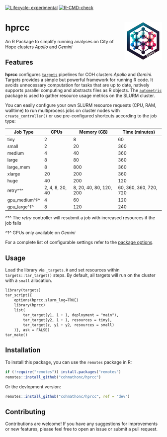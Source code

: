 <!-- badges: start -->
[![Lifecycle: experimental](https://img.shields.io/badge/lifecycle-experimental-orange.svg)](https://lifecycle.r-lib.org/articles/stages.html#experimental)
[![R-CMD-check](https://github.com/cohmathonc/hprcc/actions/workflows/R-CMD-check.yaml/badge.svg)](https://github.com/cohmathonc/hprcc/actions/workflows/R-CMD-check.yaml)
<!-- badges: end -->

# hprcc <img src="man/figures/logo.png" align="right" height="120" alt="" />
  
An R Package to simplify running analyses on City of Hope clusters _Apollo_ and _Gemini_

## Features

**hprcc** configures [`targets`](https://books.ropensci.org/targets/) pipelines for COH clusters _Apollo_ and _Gemini_. Targets provides a simple but powerful framework for running R code. It avoids unnecessary computation for tasks that are up to date, natively supports parallel computing and abstracts files as R objects. The [`autometric`](https://wlandau.github.io/autometric/) package is used to gather resource usage metrics on the SLURM cluster.

You can easily configure your own SLURM resource requests (CPU, RAM, walltime) to run multiprocess jobs on cluster nodes with `create_controller()` or use pre-configured shortcuts according to the job type:

| Job Type          | CPUs | Memory (GB)          | Time (minutes)    |
|-------------------|------|---------------------|------------------|
| tiny              | 2    | 8                   | 60               |
| small             | 2    | 20                  | 360              |
| medium            | 4    | 40                  | 360              |
| large             | 8    | 80                  | 360              |
| large_mem         | 8    | 800                 | 360              |
| xlarge            | 20   | 200                 | 360              |
| huge              | 40   | 200                 | 120              |
| retry^†^          | 2, 4, 8, 20, 40  | 8, 20, 40, 80, 120, 200 | 60, 360, 360, 720, 720 |
| gpu_medium^‡^     | 4    | 60                  | 120              |
| gpu_large^‡^      | 8    | 120                 | 240              |

^†^ The _retry_ controller will resubmit a job with increased resources if the job fails

^‡^ GPUs only available on _Gemini_

For a complete list of configurable settings refer to the [package options](reference/package-options.html).

## Usage

Load the library via `_targets.R` and set resources within `targets::tar_target()` steps. By default, all targets will run on the cluster with a `small` allocation.

```
library(targets)
tar_script({
    options(hprcc.slurm_log=TRUE)
    library(hprcc)
    list(
        tar_target(y1, 1 + 1, deployment = "main"),
        tar_target(y2, 1 + 1, resources = tiny),
        tar_target(z, y1 + y2, resources = small)
    )}, ask = FALSE)
tar_make()
```

## Installation

To install this package, you can use the `remotes` package in R:

```r
if (!require("remotes")) install.packages("remotes")
remotes::install_github("cohmathonc/hprcc")
```

Or the devlopment version:

```r
remotes::install_github("cohmathonc/hprcc", ref = "dev")
```

## Contributing

Contributions are welcome! If you have any suggestions for improvements or new features, please feel free to open an issue or submit a pull request.
